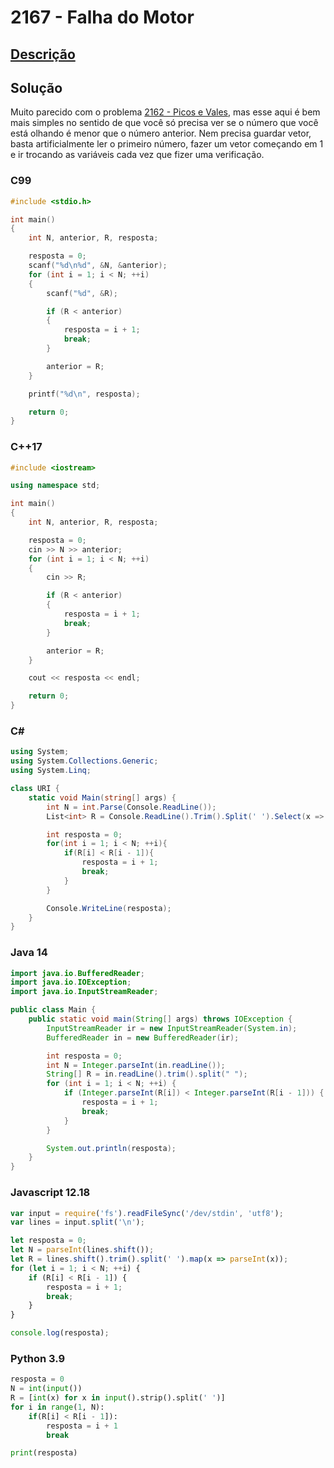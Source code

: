 # 2167 - Falha do Motor

## [Descrição](https://www.beecrowd.com.br/judge/pt/problems/view/2167)

## Solução

Muito parecido com o problema [2162 - Picos e Vales](../2162/README.md), mas esse aqui é bem mais simples no sentido de que você só precisa ver se o número que você está olhando é menor que o número anterior. Nem precisa guardar vetor, basta artificialmente ler o primeiro número, fazer um vetor começando em 1 e ir trocando as variáveis cada vez que fizer uma verificação.

### C99

```c
#include <stdio.h>

int main()
{
    int N, anterior, R, resposta;

    resposta = 0;
    scanf("%d\n%d", &N, &anterior);
    for (int i = 1; i < N; ++i)
    {
        scanf("%d", &R);

        if (R < anterior)
        {
            resposta = i + 1;
            break;
        }

        anterior = R;
    }

    printf("%d\n", resposta);

    return 0;
}
```

### C++17

```cpp
#include <iostream>

using namespace std;

int main()
{
    int N, anterior, R, resposta;

    resposta = 0;
    cin >> N >> anterior;
    for (int i = 1; i < N; ++i)
    {
        cin >> R;

        if (R < anterior)
        {
            resposta = i + 1;
            break;
        }

        anterior = R;
    }

    cout << resposta << endl;

    return 0;
}
```

### C#

```cs
using System;
using System.Collections.Generic;
using System.Linq;

class URI {
    static void Main(string[] args) {
        int N = int.Parse(Console.ReadLine());
        List<int> R = Console.ReadLine().Trim().Split(' ').Select(x => int.Parse(x)).ToList();

        int resposta = 0;
        for(int i = 1; i < N; ++i){
            if(R[i] < R[i - 1]){
                resposta = i + 1;
                break;
            }
        }

        Console.WriteLine(resposta);
    }
}
```

### Java 14

```java
import java.io.BufferedReader;
import java.io.IOException;
import java.io.InputStreamReader;

public class Main {
    public static void main(String[] args) throws IOException {
        InputStreamReader ir = new InputStreamReader(System.in);
        BufferedReader in = new BufferedReader(ir);

        int resposta = 0;
        int N = Integer.parseInt(in.readLine());
        String[] R = in.readLine().trim().split(" ");
        for (int i = 1; i < N; ++i) {
            if (Integer.parseInt(R[i]) < Integer.parseInt(R[i - 1])) {
                resposta = i + 1;
                break;
            }
        }

        System.out.println(resposta);
    }
}
```

### Javascript 12.18

```js
var input = require('fs').readFileSync('/dev/stdin', 'utf8');
var lines = input.split('\n');

let resposta = 0;
let N = parseInt(lines.shift());
let R = lines.shift().trim().split(' ').map(x => parseInt(x));
for (let i = 1; i < N; ++i) {
    if (R[i] < R[i - 1]) {
        resposta = i + 1;
        break;
    }
}

console.log(resposta);
```

### Python 3.9

```py
resposta = 0
N = int(input())
R = [int(x) for x in input().strip().split(' ')]
for i in range(1, N):
    if(R[i] < R[i - 1]):
        resposta = i + 1
        break

print(resposta)
```